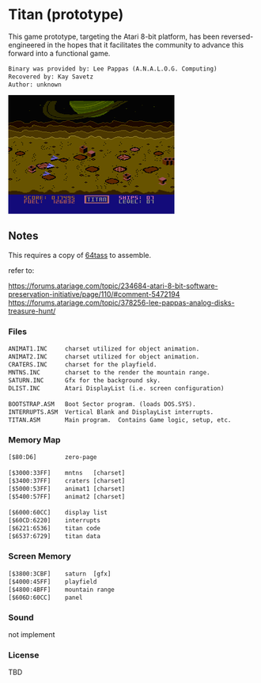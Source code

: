 
# Titan (prototype)

This game prototype, targeting the Atari 8-bit platform, has been reversed-engineered in the hopes that it facilitates the community to advance this forward into a functional game.

    Binary was provided by: Lee Pappas (A.N.A.L.O.G. Computing)
    Recovered by: Kay Savetz
    Author: unknown

![Fort Apocalypse](media/atari004.png)

## Notes

This requires a copy of [64tass](https://sourceforge.net/projects/tass64/) to assemble.

refer to:

https://forums.atariage.com/topic/234684-atari-8-bit-software-preservation-initiative/page/110/#comment-5472194
https://forums.atariage.com/topic/378256-lee-pappas-analog-disks-treasure-hunt/

### Files

    ANIMAT1.INC     charset utilized for object animation.
    ANIMAT2.INC     charset utilized for object animation.
    CRATERS.INC     charset for the playfield.
    MNTNS.INC       charset to the render the mountain range.
    SATURN.INC      Gfx for the background sky.
    DLIST.INC       Atari DisplayList (i.e. screen configuration)

    BOOTSTRAP.ASM   Boot Sector program. (loads DOS.SYS).
    INTERRUPTS.ASM  Vertical Blank and DisplayList interrupts.
    TITAN.ASM       Main program.  Contains Game logic, setup, etc.

### Memory Map

    [$80:D6]        zero-page

    [$3000:33FF]    mntns   [charset]
    [$3400:37FF]    craters [charset]
    [$5000:53FF]    animat1 [charset]
    [$5400:57FF]    animat2 [charset]

    [$6000:60CC]    display list
    [$60CD:6220]    interrupts
    [$6221:6536]    titan code
    [$6537:6729]    titan data

### Screen Memory

    [$3800:3CBF]    saturn  [gfx]
    [$4000:45FF]    playfield
    [$4800:4BFF]    mountain range
    [$606D:60CC]    panel

### Sound

not implement

### License

TBD
